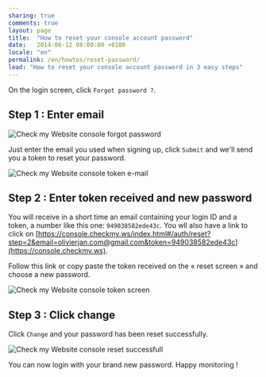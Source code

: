 ```yaml
---
sharing: true
comments: true
layout: page
title:  "How to reset your console account password"
date:   2014-06-12 08:00:00 +0100
locale: "en"
permalink: /en/howtos/reset-password/
lead: "How to reset your console account password in 3 easy steps"
---
```


On the login screen, click `Forgot password ?`.

## Step 1 : Enter email

![Check my Website console forgot password](/assets/img/fullsize/en/howtos/reset-password/reset-password.png)

Just enter the email you used when signing up, click `Submit` and we'll send you a token to reset your password.

![Check my Website console token e-mail](/assets/img/fullsize/en/howtos/reset-password/token-sent.png)

## Step 2 : Enter token received and new password

You will receive in a short time an email containing your login ID and a token, a number like this one: `949038582ede43c`. You wll also have a link to click on [https://console.checkmy.ws/index.html#/auth/reset?step=2&email=olivierjan.com@gmail.com&token=949038582ede43c](https://console.checkmy.ws).

Follow this link or copy paste the token received on the « reset screen » and choose a new password.

![Check my Website console token screen](/assets/img/fullsize/en/howtos/reset-password/token-screen.png)

## Step 3 : Click change

Click `Change` and your password has been reset successfully.

![Check my Website console reset successfull](/assets/img/fullsize/en/howtos/reset-password/reset-successfull.png)

You can now login with your brand new password. Happy monitoring !

